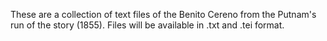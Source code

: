 These are a collection of text files of the Benito Cereno from the Putnam's run of the story (1855). Files will be available in .txt and .tei format. 
